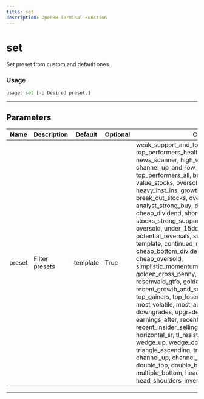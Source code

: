 ```yaml
---
title: set
description: OpenBB Terminal Function
---
```


# set

Set preset from custom and default ones.

### Usage

```python
usage: set [-p Desired preset.]
```

---

## Parameters

| Name | Description | Default | Optional | Choices |
| ---- | ----------- | ------- | -------- | ------- |
| preset | Filter presets | template | True | weak_support_and_top_performers, buffett_like, top_performers_healthcare, modified_dreman, news_scanner, high_vol_and_low_debt, channel_up_and_low_debt_and_sma_50and200, top_performers_all, bull_runs_over_10pct, value_stocks, oversold_under_5dol, heavy_inst_ins, growth_stocks, unusual_volume, break_out_stocks, oversold_under_3dol, analyst_strong_buy, death_cross, cheap_dividend, short_squeeze_scan, stocks_strong_support_levels, modified_neff, oversold, under_15dol_stocks, potential_reversals, sexy_year, undervalue, template, continued_momentum_scan, cheap_bottom_dividend, top_performers_tech, cheap_oversold, simplistic_momentum_scanner_under_7dol, golden_cross_penny, 5pct_above_low, rosenwald_gtfo, golden_cross, recent_growth_and_support, rosenwald, top_gainers, top_losers, new_high, new_low, most_volatile, most_active, overbought, downgrades, upgrades, earnings_before, earnings_after, recent_insider_buying, recent_insider_selling, major_news, horizontal_sr, tl_resistance, tl_support, wedge_up, wedge_down, wedge, triangle_ascending, triangle_descending, channel_up, channel_down, channel, double_top, double_bottom, multiple_top, multiple_bottom, head_shoulders, head_shoulders_inverse |
---

